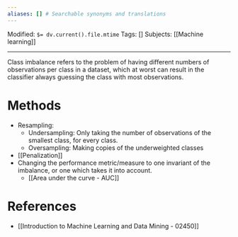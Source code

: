 ```yaml
---
aliases: [] # Searchable synonyms and translations
---
```

Modified: `$= dv.current().file.mtime`
Tags: []
Subjects: [[Machine learning]]
****

Class imbalance refers to the problem of having different numbers of observations per class in a dataset, which at worst can result in the classifier always guessing the class with most observations. 

# Methods
- Resampling:
	- Undersampling: Only taking the number of observations of the smallest class, for every class.
	- Oversampling: Making copies of the underweighted classes
- [[Penalization]]
- Changing the performance metric/measure to one invariant of the imbalance, or one which takes it into account.
	- [[Area under the curve - AUC]]


# References
- [[Introduction to Machine Learning and Data Mining - 02450]]
